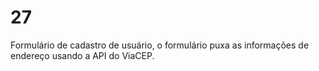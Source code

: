 # 27
 Formulário de cadastro de usuário, o formulário puxa as informações de endereço usando a API do ViaCEP. 
